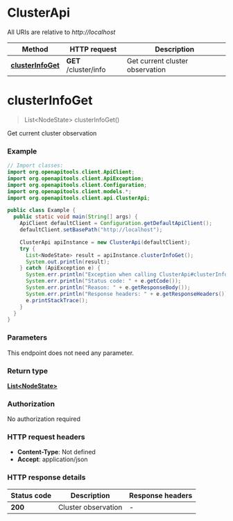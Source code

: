 # ClusterApi

All URIs are relative to *http://localhost*

Method | HTTP request | Description
------------- | ------------- | -------------
[**clusterInfoGet**](ClusterApi.md#clusterInfoGet) | **GET** /cluster/info | Get current cluster observation


<a name="clusterInfoGet"></a>
# **clusterInfoGet**
> List&lt;NodeState&gt; clusterInfoGet()

Get current cluster observation

### Example
```java
// Import classes:
import org.openapitools.client.ApiClient;
import org.openapitools.client.ApiException;
import org.openapitools.client.Configuration;
import org.openapitools.client.models.*;
import org.openapitools.client.api.ClusterApi;

public class Example {
  public static void main(String[] args) {
    ApiClient defaultClient = Configuration.getDefaultApiClient();
    defaultClient.setBasePath("http://localhost");

    ClusterApi apiInstance = new ClusterApi(defaultClient);
    try {
      List<NodeState> result = apiInstance.clusterInfoGet();
      System.out.println(result);
    } catch (ApiException e) {
      System.err.println("Exception when calling ClusterApi#clusterInfoGet");
      System.err.println("Status code: " + e.getCode());
      System.err.println("Reason: " + e.getResponseBody());
      System.err.println("Response headers: " + e.getResponseHeaders());
      e.printStackTrace();
    }
  }
}
```

### Parameters
This endpoint does not need any parameter.

### Return type

[**List&lt;NodeState&gt;**](NodeState.md)

### Authorization

No authorization required

### HTTP request headers

 - **Content-Type**: Not defined
 - **Accept**: application/json

### HTTP response details
| Status code | Description | Response headers |
|-------------|-------------|------------------|
**200** | Cluster observation |  -  |

